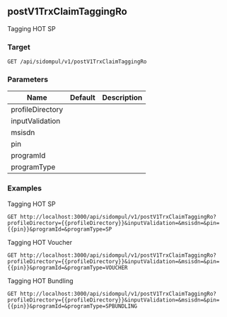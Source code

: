 ## postV1TrxClaimTaggingRo
Tagging HOT SP

### Target
```
GET /api/sidompul/v1/postV1TrxClaimTaggingRo
```

### Parameters
Name | Default | Description
--- | --- | ---
profileDirectory||
inputValidation||
msisdn||
pin||
programId||
programType||



### Examples
Tagging HOT SP
```
GET http://localhost:3000/api/sidompul/v1/postV1TrxClaimTaggingRo?profileDirectory={{profileDirectory}}&inputValidation=&msisdn=&pin={{pin}}&programId=&programType=SP
```

Tagging HOT Voucher
```
GET http://localhost:3000/api/sidompul/v1/postV1TrxClaimTaggingRo?profileDirectory={{profileDirectory}}&inputValidation=&msisdn=&pin={{pin}}&programId=&programType=VOUCHER
```

Tagging HOT Bundling
```
GET http://localhost:3000/api/sidompul/v1/postV1TrxClaimTaggingRo?profileDirectory={{profileDirectory}}&inputValidation=&msisdn=&pin={{pin}}&programId=&programType=SPBUNDLING
```

